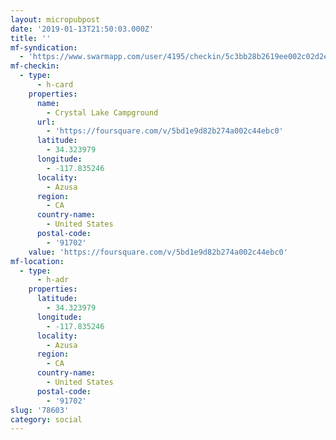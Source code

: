 ```yaml
---
layout: micropubpost
date: '2019-01-13T21:50:03.000Z'
title: ''
mf-syndication:
  - 'https://www.swarmapp.com/user/4195/checkin/5c3bb28b2619ee002c02d2e1'
mf-checkin:
  - type:
      - h-card
    properties:
      name:
        - Crystal Lake Campground
      url:
        - 'https://foursquare.com/v/5bd1e9d82b274a002c44ebc0'
      latitude:
        - 34.323979
      longitude:
        - -117.835246
      locality:
        - Azusa
      region:
        - CA
      country-name:
        - United States
      postal-code:
        - '91702'
    value: 'https://foursquare.com/v/5bd1e9d82b274a002c44ebc0'
mf-location:
  - type:
      - h-adr
    properties:
      latitude:
        - 34.323979
      longitude:
        - -117.835246
      locality:
        - Azusa
      region:
        - CA
      country-name:
        - United States
      postal-code:
        - '91702'
slug: '78603'
category: social
---
```

